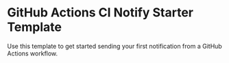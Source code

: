 # GitHub Actions CI Notify Starter Template

Use this template to get started sending your first notification from a GitHub Actions workflow.